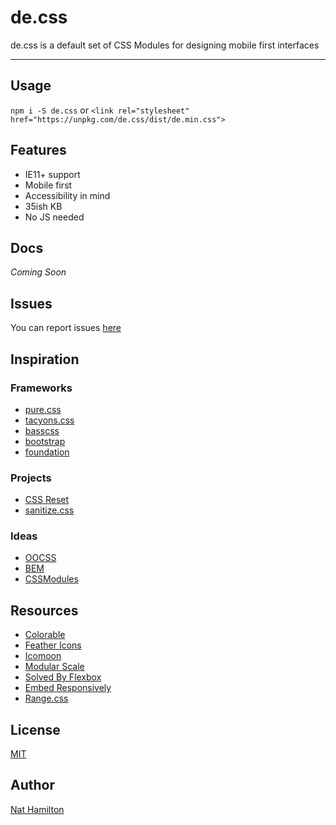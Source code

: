 # de.css
de.css is a default set of CSS Modules for designing mobile first interfaces
<hr>

## Usage

```npm i -S de.css``` or
```<link rel="stylesheet" href="https://unpkg.com/de.css/dist/de.min.css">```
## Features
* IE11+ support
* Mobile first
* Accessibility in mind
* 35ish KB
* No JS needed

<!--## Goals
* Highly readable
* Predictable
* Composable-->

## Docs
<i>Coming Soon</i>

## Issues
You can report issues [here](https://github.com/nnnnat/de.css/issues)

## Inspiration

### Frameworks
* [pure.css](https://purecss.io/)
* [tacyons.css](http://tachyons.io)
* [basscss](http://basscss.com/)
* [bootstrap](http://getbootstrap.com/)
* [foundation](http://foundation.zurb.com/)

### Projects
* [CSS Reset](https://meyerweb.com/eric/tools/css/reset/)
* [sanitize.css](https://jonathantneal.github.io/sanitize.css/)

### Ideas
* [OOCSS](https://github.com/stubbornella/oocss/wiki/FAQ)
* [BEM](http://getbem.com/introduction/)
* [CSSModules](https://github.com/css-modules/css-modules)

## Resources
* [Colorable](http://jxnblk.com/colorable/demos/text/)
* [Feather Icons](https://feathericons.com/)
* [Icomoon](https://icomoon.io/app)
* [Modular Scale](http://www.modularscale.com/)
* [Solved By Flexbox](https://philipwalton.github.io/solved-by-flexbox/)
* [Embed Responsively](http://embedresponsively.com/)
* [Range.css](http://danielstern.ca/range.css)

## License
[MIT](https://github.com/nnnnat/de.css/blob/master/LICENSE)

## Author
[Nat Hamilton](http://nnnn.at)
